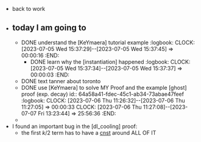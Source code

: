 - back to work
- ## today I am going to
	- DONE understand the [KeYmaera] tutorial example
:logbook:
	  	  CLOCK: [2023-07-05 Wed 15:37:29]--[2023-07-05 Wed 15:37:45] =>  00:00:16
:END:
		- DONE learn why the [instantiation] happened
:logbook:
		  		  CLOCK: [2023-07-05 Wed 15:37:34]--[2023-07-05 Wed 15:37:37] =>  00:00:03
:END:
	- DONE text tanner about toronto
	- DONE use [KeYmaera] to solve MY Proof and the example [ghost] proof (exp. decay)
	  id:: 64a58a41-fdec-45c1-ab34-73abae47feef
:logbook:
	  	  CLOCK: [2023-07-06 Thu 11:26:32]--[2023-07-06 Thu 11:27:05] =>  00:00:33
	  	  CLOCK: [2023-07-06 Thu 11:27:08]--[2023-07-07 Fri 13:23:44] =>  25:56:36
:END:
	-
- I found an important bug in the [dl_cooling] proof:
	- the first $k/2$ term has to have a [cnst]() around ALL OF IT
